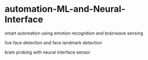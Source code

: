 # automation-ML-and-Neural-Interface

smart automation using emotion recognition and brainwave sensing

live face detection and face landmark detection

brain probing with neural interface sensor
